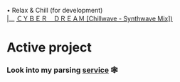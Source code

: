 <!--
<img width="100%" title="Hornet-Developer" alt="Hornet-Developer" src="https://camo.githubusercontent.com/f9e8773dd9bc79a26b0a6efa194f83e0f73fc9b14e99188e4d96ecfc9cf693bf/68747470733a2f2f63617073756c652d72656e6465722e76657263656c2e6170702f6170693f747970653d776176696e6726636f6c6f723d6772616469656e7426637573746f6d436f6c6f724c6973743d362c31312c3230266865696768743d3138302673656374696f6e3d68656164657226746578743d46756c6c737461636b2d446576656c6f70657226666f6e7453697a653d343226666f6e74436f6c6f723d66666626616e696d6174696f6e3d7477696e6b6c696e6726666f6e74416c69676e593d3332" data-canonical-src="https://capsule-render.vercel.app/api?type=waving&amp;color=gradient&amp;customColorList=6,11,20&amp;height=180&amp;section=header&amp;text=Fullstack-Developer&amp;fontSize=42&amp;fontColor=fff&amp;animation=twinkling&amp;fontAlignY=32" style="max-width: 100%;"> </img>
-->
• Relax & Chill (for development) <br />
|__ [ＣＹＢＥＲ　ＤＲＥＡＭ [Chillwave - Synthwave Mix])](https://www.youtube.com/watch?v=yhCuCqJbOVE) <br />

# Active project

### Look into my parsing [service](https://spider-cat.up.railway.app/) 🕸

<!--
<img width="100%" title="Hornet-Developer" src="https://camo.githubusercontent.com/968d97609766ee70d343c94a988ff13dacc6f07deeca3a01a5f75dbbf602295d/68747470733a2f2f63617073756c652d72656e6465722e76657263656c2e6170702f6170693f747970653d776176696e6726636f6c6f723d6772616469656e7426637573746f6d436f6c6f724c6973743d362c31312c3230266865696768743d3137302673656374696f6e3d666f6f74657226666f6e7453697a653d343226666f6e74436f6c6f723d66666626616e696d6174696f6e3d7477696e6b6c696e67" data-canonical-src="https://capsule-render.vercel.app/api?type=waving&color=gradient&customColorList=6,11,20&height=170&section=footer&fontSize=42&fontColor=fff&animation=twinkling" style="max-width: 100%;"> </img>
-->

<!--
<p class="aligncenter">
    <img alt="Neon" src="https://drive.google.com/uc?export=download&amp;id=1gWw5rNMNYMrpw93YHjC11Ot-lDV75yFG">
</p>
![](https://komarev.com/ghpvc/?username=GeekNekoS&color=grey)
-->
